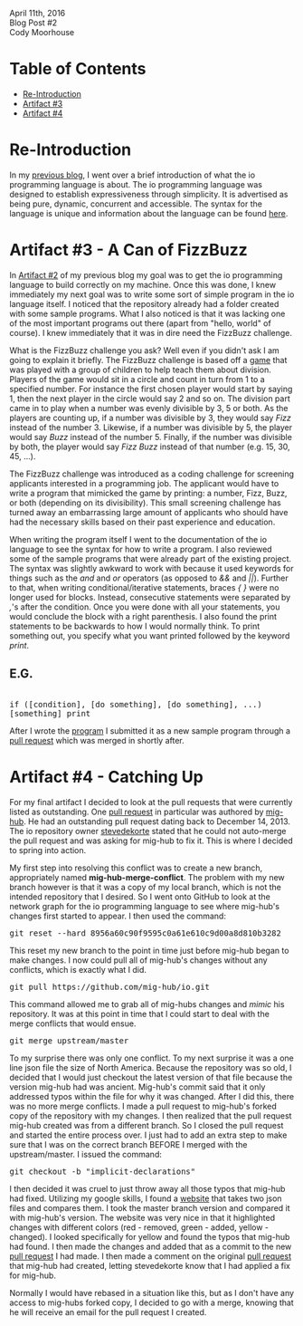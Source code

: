 April 11th, 2016 <br>
Blog Post #2 <br>
Cody Moorhouse <br>

Table of Contents
=================
 - [Re-Introduction](#re-introduction)
 - [Artifact #3](#artifact-3---a-can-of-fizzbuzz)
 - [Artifact #4](#artifact-4---catching-up)

Re-Introduction
===============

In my [previous blog](/blog1.md#introduction), I went over a brief
introduction of what the io programming language is about. The io programming
language was designed to establish expressiveness through simplicity. It is
advertised as being pure, dynamic, concurrent and accessible. The syntax for
the language is unique and information about the language can be found
[here](http://iolanguage.org/).

Artifact #3 - A Can of FizzBuzz
===============================
In [Artifact #2](/blog1.md#artifact-2---resuming-the-adventure) of my previous
blog my goal was to get the io programming language to build correctly on my
machine. Once this was done, I knew immediately my next goal was to write some
sort of simple program in the io language itself. I noticed that the
repository already had a folder created with some sample programs. What I also
noticed is that it was lacking one of the most important programs out there
(apart from "hello, world" of course). I knew immediately that it was in dire
need the FizzBuzz challenge.

What is the FizzBuzz challenge you ask? Well even if you didn't ask I am going
to explain it briefly. The FizzBuzz challenge is based off a
[game](https://en.wikipedia.org/wiki/Fizz_buzz) that was played with a group
of children to help teach them about division. Players of the game would
sit in a circle and count in turn from 1 to a specified number. For instance
the first chosen player would start by saying 1, then the next player in the
circle would say 2 and so on. The division part came in to play when a number 
was evenly divisible by 3, 5 or both. As the players are counting up, if a
number was divisible by 3, they would say <i>Fizz</i> instead of the number 3.
Likewise, if a number was divisible by 5, the player would say <i>Buzz</i>
instead of the number 5. Finally, if the number was divisible by both, the
player would say <i>Fizz Buzz</i> instead of that number (e.g. 15, 30, 45,
...).

The FizzBuzz challenge was introduced as a coding challenge for screening
applicants interested in a programming job. The applicant would have to write
a program that mimicked the game by printing: a number, Fizz, Buzz, or both
(depending on its divisibility). This small screening challenge has turned
away an embarrassing large amount of applicants who should have had the
necessary skills based on their past experience and education.

When writing the program itself I went to the documentation of the io
language to see the syntax for how to write a program. I also reviewed some of
the sample programs that were already part of the existing project. The syntax
was slightly awkward to work with because it used keywords for things such as
the <i>and</i> and <i>or</i> operators (as opposed to <i>&&</i> and
<i>||</i>). Further to that, when writing conditional/iterative statements,
braces <i>{ }</i> were no longer used for blocks. Instead, consecutive
statements were separated by <i>,</i>'s after the condition. Once you were
done with all your statements, you would conclude the block with a right
parenthesis. I also found the print statements to be backwards to how I would
normally think. To print something out, you specify what you want printed
followed by the keyword <i>print</i>.

E.G.
----
<pre> 
if ([condition], [do something], [do something], ...) 
[something] print
</pre>

After I wrote the [program](/samples/misc/FizzBuzz.io) I submitted it as a new
sample program through a [pull
request](https://github.com/stevedekorte/io/pull/330) which was merged in
shortly after.

Artifact #4 - Catching Up
=========================
For my final artifact I decided to look at the pull requests that were
currently listed as outstanding. One [pull
request](https://github.com/stevedekorte/io/pull/262) in particular was
authored by [mig-hub](https://github.com/mig-hub). He had an outstanding pull
request dating back to December 14, 2013. The io repository owner
[stevedekorte](https://github.com/stevedekorte) stated that he could not
auto-merge the pull request and was asking for mig-hub to fix it. This is
where I decided to spring into action.

My first step into resolving this conflict was to create a new branch,
appropriately named <b>mig-hub-merge-conflict</b>. The problem with my new
branch however is that it was a copy of my local branch, which is not the
intended repository that I desired. So I went onto GitHub to look at the
network graph for the io programming language to see where mig-hub's changes
first started to appear. I then used the command:

<pre>git reset --hard 8956a60c90f9595c0a61e610c9d00a8d810b3282</pre>

This reset my new branch to the point in time just before mig-hub began to
make changes. I now could pull all of mig-hub's changes without any conflicts,
which is exactly what I did.

<pre>git pull https://github.com/mig-hub/io.git</pre>

This command allowed me to grab all of mig-hubs changes and <i>mimic</i> his
repository. It was at this point in time that I could start to deal with the
merge conflicts that would ensue. 

<pre>git merge upstream/master</pre>

To my surprise there was only one conflict. To my next surprise it was a one
line json file the size of North America. Because the repository was so old, I
decided that I would just checkout the latest version of that file  because
the version mig-hub had was ancient. Mig-hub's commit said that it only
addressed typos within the file for why it was changed. After I did this,
there was no more merge conflicts. I made a pull request to mig-hub's forked
copy of the repository with my changes. I then realized that the pull request
mig-hub created was from a different branch. So I closed the pull request and
started the entire process over. I just had to add an extra step to make sure
that I was on the correct branch BEFORE I merged with the upstream/master. I
issued the command:

<pre>git checkout -b "implicit-declarations"</pre> 

I then decided it was cruel to just throw away all those typos that mig-hub
had fixed. Utilizing my google skills, I found a
[website](http://tlrobinson.net/projects/javascript-fun/jsondiff/) that takes
two json files and compares them. I took the master branch version and
compared it with mig-hub's version. The website was very nice in that it
highlighted changes with different colors (red - removed, green - added,
yellow - changed). I looked specifically for yellow and found the typos that
mig-hub had found. I then made the changes and added that as a commit to the
new [pull request](https://github.com/mig-hub/io/pull/2) I had made. I then
made a comment on the original [pull
request](https://github.com/stevedekorte/io/pull/262) that mig-hub had
created, letting stevedekorte know that I had applied a fix for mig-hub. 

Normally I would have rebased in a situation like this, but as I
don't have any access to mig-hubs forked copy, I decided to go with a merge,
knowing that he will receive an email for the pull request I created.
